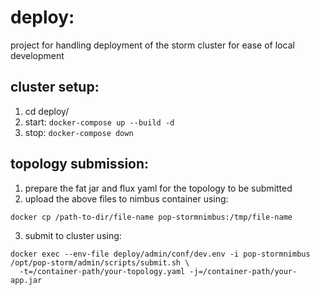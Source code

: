 # deploy:

project for handling deployment of the storm cluster for ease of local development

## cluster setup:
1. cd deploy/
2. start: `docker-compose up --build -d`
3. stop: `docker-compose down`

## topology submission:
1. prepare the fat jar and flux yaml for the topology to be submitted
2. upload the above files to nimbus container using:
```
docker cp /path-to-dir/file-name pop-stormnimbus:/tmp/file-name
```
3. submit to cluster using:
```
docker exec --env-file deploy/admin/conf/dev.env -i pop-stormnimbus /opt/pop-storm/admin/scripts/submit.sh \
  -t=/container-path/your-topology.yaml -j=/container-path/your-app.jar
```
